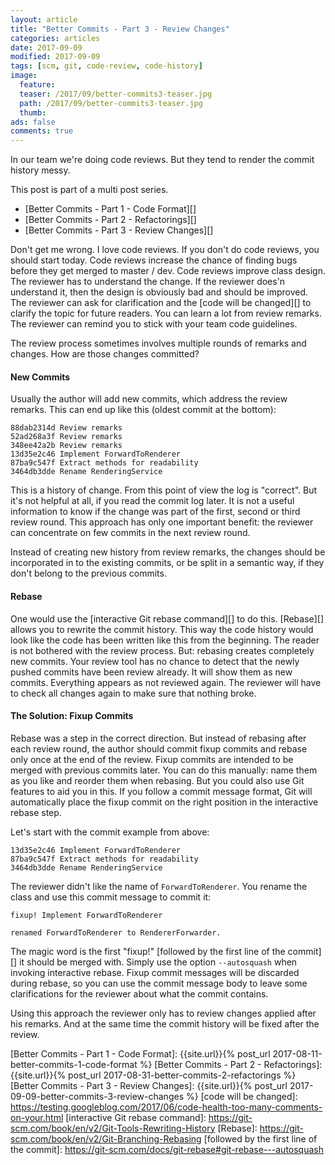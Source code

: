 ```yaml
---
layout: article
title: "Better Commits - Part 3 - Review Changes"
categories: articles
date: 2017-09-09
modified: 2017-09-09
tags: [scm, git, code-review, code-history]
image:
  feature: 
  teaser: /2017/09/better-commits3-teaser.jpg
  path: /2017/09/better-commits3-teaser.jpg
  thumb: 
ads: false
comments: true
---
```


In our team we're doing code reviews. But they tend to render the commit history messy.

This post is part of a multi post series.

- [Better Commits - Part 1 - Code Format][]
- [Better Commits - Part 2 - Refactorings][]
- [Better Commits - Part 3 - Review Changes][]

Don't get me wrong. I love code reviews. If you don't do code reviews, you should start today. Code reviews increase the chance of finding bugs before they get merged to master / dev. Code reviews improve class design. The reviewer has to understand the change. If the reviewer does'n understand it, then the design is obviously bad and should be improved. The reviewer can ask for clarification and the [code will be changed][] to clarify the topic for future readers. You can learn a lot from review remarks. The reviewer can remind you to stick with your team code guidelines.

The review process sometimes involves multiple rounds of remarks and changes. How are those changes committed?

#### New Commits

Usually the author will add new commits, which address the review remarks. This can end up like this (oldest commit at the bottom):

```text
88dab2314d Review remarks
52ad268a3f Review remarks
348ee42a2b Review remarks
13d35e2c46 Implement ForwardToRenderer
87ba9c547f Extract methods for readability
3464db3dde Rename RenderingService
```
This is a history of change. From this point of view the log is "correct". But it's not helpful at all, if you read the commit log later. It is not a useful information to know if the change was part of the first, second or third review round. This approach has only one important benefit: the reviewer can concentrate on few commits in the next review round.

Instead of creating new history from review remarks, the changes should be incorporated in to the existing commits, or be split in a semantic way, if they don't belong to the previous commits.


#### Rebase

One would use the [interactive Git rebase command][] to do this. [Rebase][] allows you to rewrite the commit history. This way the code history would look like the code has	 been written like this from the beginning. The reader is not bothered with the review process. But: rebasing creates completely new commits. Your review tool has no chance to detect that the newly pushed commits have been review already. It will show them as new commits. Everything appears as not reviewed again. The reviewer will have to check all changes again to make sure that nothing broke.


#### The Solution: Fixup Commits

Rebase was a step in the correct direction. But instead of rebasing after each review round, the author should commit fixup commits and rebase only once at the end of the review. Fixup commits are intended to be merged with previous commits later. You can do this manually: name them as you like and reorder them when rebasing. But you could also use Git features to aid you in this. If you follow a commit message format, Git will automatically place the fixup commit on the right position in the interactive rebase step.

Let's start with the commit example from above:

```text
13d35e2c46 Implement ForwardToRenderer
87ba9c547f Extract methods for readability
3464db3dde Rename RenderingService
```
The reviewer didn't like the name of `ForwardToRenderer`. You rename the class and use this commit message to commit it:

```text
fixup! Implement ForwardToRenderer

renamed ForwardToRenderer to RendererForwarder.
```
The magic word is the first "fixup!" [followed by the first line of the commit][] it should be merged with. Simply use the option `--autosquash` when invoking interactive rebase. Fixup commit messages will be discarded during rebase, so you can use the commit message body to leave some clarifications for the reviewer about what the commit contains.

Using this approach the reviewer only has to review changes applied after his remarks. And at the same time the commit history will be fixed after the review.

[Better Commits - Part 1 - Code Format]: {{site.url}}{% post_url 2017-08-11-better-commits-1-code-format %}
[Better Commits - Part 2 - Refactorings]: {{site.url}}{% post_url 2017-08-31-better-commits-2-refactorings %}
[Better Commits - Part 3 - Review Changes]: {{site.url}}{% post_url 2017-09-09-better-commits-3-review-changes %}
[code will be changed]: https://testing.googleblog.com/2017/06/code-health-too-many-comments-on-your.html
[interactive Git rebase command]: https://git-scm.com/book/en/v2/Git-Tools-Rewriting-History
[Rebase]: https://git-scm.com/book/en/v2/Git-Branching-Rebasing
[followed by the first line of the commit]: https://git-scm.com/docs/git-rebase#git-rebase---autosquash